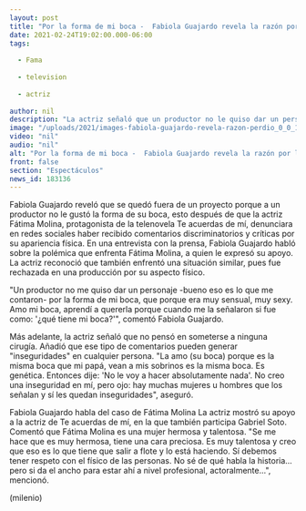 ```yaml
---
layout: post
title: "Por la forma de mi boca -  Fabiola Guajardo revela la razón por la que perdió un papel"
date: 2021-02-24T19:02:00.000-06:00
tags:
  
  - Fama
  
  - television
  
  - actriz
  
author: nil
description: "La actriz señaló que un productor no le quiso dar un personaje por la forma de su boca; expresó su apoyo a la actriz Fátima Molina. "
image: "/uploads/2021/images-fabiola-guajardo-revela-razon-perdio_0_0_1200_747.jpg"
video: "nil"
audio: "nil"
alt: "Por la forma de mi boca -  Fabiola Guajardo revela la razón por la que perdió un papel"
front: false
section: "Espectáculos"
news_id: 183136
---
```


Fabiola Guajardo reveló que se quedó fuera de un proyecto porque a un productor no le gustó la forma de su boca, esto después de que la actriz Fátima Molina, protagonista de la telenovela Te acuerdas de mí, denunciara en redes sociales haber recibido comentarios discriminatorios y críticas por su apariencia física. En una entrevista con la prensa, Fabiola Guajardo habló sobre la polémica que enfrenta Fátima Molina, a quien le expresó su apoyo. La actriz reconoció que también enfrentó una situación similar, pues fue rechazada en una producción por su aspecto físico.  

"Un productor no me quiso dar un personaje -bueno eso es lo que me contaron- por la forma de mi boca, que porque era muy sensual, muy sexy. Amo mi boca, aprendí a quererla porque cuando me la señalaron si fue como: '¿qué tiene mi boca?'", comentó Fabiola Guajardo.  

Más adelante, la actriz señaló que no pensó en someterse a ninguna cirugía. Añadió que ese tipo de comentarios pueden generar "inseguridades" en cualquier persona.  "La amo (su boca) porque es la misma boca que mi papá, vean a mis sobrinos es la misma boca. Es genética. Entonces dije: 'No le voy a hacer absolutamente nada'. No creo una inseguridad en mí, pero ojo: hay muchas mujeres u hombres que los señalan y sí les quedan inseguridades", aseguró.  

Fabiola Guajardo habla del caso de Fátima Molina La actriz mostró su apoyo a la actriz de Te acuerdas de mí, en la que también participa Gabriel Soto. Comentó que Fátima Molina es una mujer hermosa y talentosa.  "Se me hace que es muy hermosa, tiene una cara preciosa. Es muy talentosa y creo que eso es lo que tiene que salir a flote y lo está haciendo. Sí debemos tener respeto con el físico de las personas. No sé de qué habla la historia... pero si da el ancho para estar ahí a nivel profesional, actoralmente...", mencionó.  

(milenio)